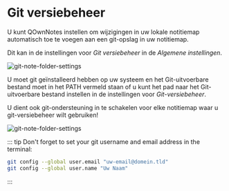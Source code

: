 # Git versiebeheer

U kunt QOwnNotes instellen om wijzigingen in uw lokale notitiemap automatisch toe te voegen aan een git-opslag in uw notitiemap.

Dit kan in de instellingen voor _Git versiebeheer_ in de _Algemene instellingen_.

![git-note-folder-settings](/img/git/settings.png)

U moet git geïnstalleerd hebben op uw systeem en het Git-uitvoerbare bestand moet in het PATH vermeld staan of u kunt het pad naar het Git-uitvoerbare bestand instellen in de instellingen voor _Git-versiebeheer_.

U dient ook git-ondersteuning in te schakelen voor elke notitiemap waar u git-versiebeheer wilt gebruiken!

![git-note-folder-settings](/img/git/note-folder-settings.png)

::: tip
Don't forget to set your git username and email address in the terminal:

```bash
git config --global user.email "uw-email@domein.tld"
git config --global user.name "Uw Naam"
```

:::

